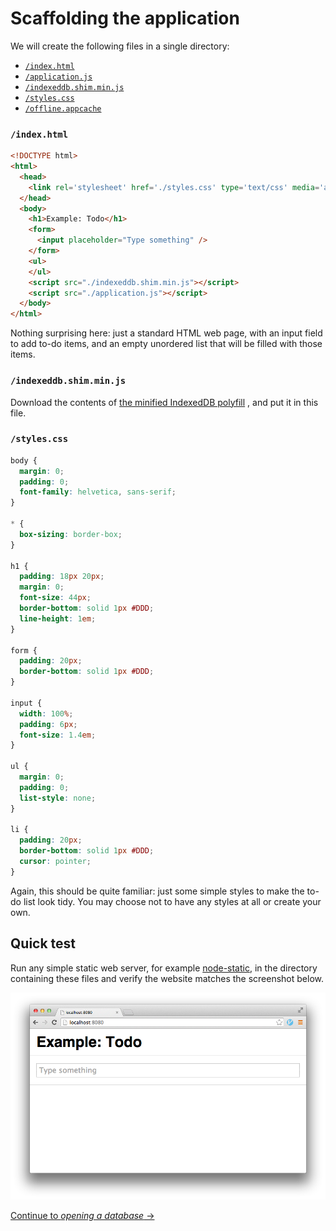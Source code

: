 # Scaffolding the application

We will create the following files in a single directory:

- [`/index.html`](./index.html)
- [`/application.js`](./application.js)
- [`/indexeddb.shim.min.js`](./indexeddb.shim.min.js)
- [`/styles.css`](./styles.css)
- [`/offline.appcache`](./offline.appcache)

### `/index.html`

```html
<!DOCTYPE html>
<html>
  <head>
    <link rel='stylesheet' href='./styles.css' type='text/css' media='all' />
  </head>
  <body>
    <h1>Example: Todo</h1>
    <form>
      <input placeholder="Type something" />
    </form>
    <ul>
    </ul>
    <script src="./indexeddb.shim.min.js"></script>
    <script src="./application.js"></script>
  </body>
</html>
```

Nothing surprising here: just a standard HTML web page, with an input field to add to-do items, and an empty unordered list that will be filled with those items.

### `/indexeddb.shim.min.js`

Download the contents of [the minified IndexedDB polyfill](https://raw.githubusercontent.com/matthew-andrews/offline-todo/gh-pages/indexeddb.shim.min.js)
, and put it in this file.

### `/styles.css`

```css
body {
  margin: 0;
  padding: 0;
  font-family: helvetica, sans-serif;
}

* {
  box-sizing: border-box;
}

h1 {
  padding: 18px 20px;
  margin: 0;
  font-size: 44px;
  border-bottom: solid 1px #DDD;
  line-height: 1em;
}

form {
  padding: 20px;
  border-bottom: solid 1px #DDD;
}

input {
  width: 100%;
  padding: 6px;
  font-size: 1.4em;
}

ul {
  margin: 0;
  padding: 0;
  list-style: none;
}

li {
  padding: 20px;
  border-bottom: solid 1px #DDD;
  cursor: pointer;
}
```

Again, this should be quite familiar: just some simple styles to make the to-do list look tidy. You may choose not to
have any styles at all or create your own.

## Quick test

Run any simple static web server, for example [node-static](https://github.com/cloudhead/node-static), in the directory
containing these files and verify the website matches the screenshot below.

![Screenshot of the scaffolded application](./screenshot.png)

[Continue to *opening a database* →](../02-opening-a-database)
